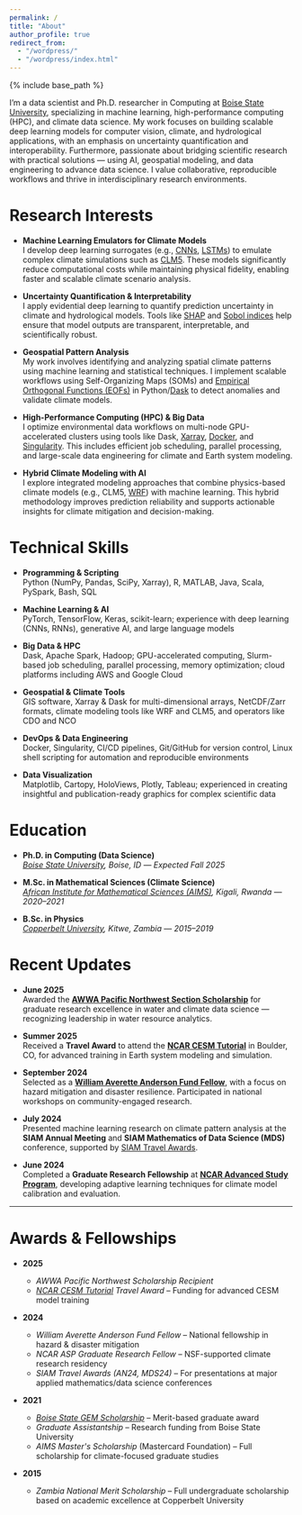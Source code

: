 ```yaml
---
permalink: /
title: "About"
author_profile: true
redirect_from: 
  - "/wordpress/"
  - "/wordpress/index.html"
---
```


{% include base_path %}

I’m a data scientist and Ph.D. researcher in Computing at [Boise State University](https://www.boisestate.edu/), specializing in machine learning, high-performance computing (HPC), and climate data science. My work focuses on building scalable deep learning models for computer vision, climate, and hydrological applications, with an emphasis on uncertainty quantification and interoperability. Furthermore, passionate about bridging scientific research with practical solutions — using AI, geospatial modeling, and data engineering to advance data science. I value collaborative, reproducible workflows and thrive in interdisciplinary research environments.

Research Interests
======

- **Machine Learning Emulators for Climate Models**  
  I develop deep learning surrogates (e.g., [CNNs](https://www.ibm.com/think/topics/convolutional-neural-networks), [LSTMs](https://developer.nvidia.com/discover/lstm)) to emulate complex climate simulations such as [CLM5](https://www.cesm.ucar.edu/models/clm). These models significantly reduce computational costs while maintaining physical fidelity, enabling faster and scalable climate scenario analysis.

- **Uncertainty Quantification & Interpretability**  
  I apply evidential deep learning to quantify prediction uncertainty in climate and hydrological models. Tools like [SHAP](https://shap.readthedocs.io/en/latest/) and [Sobol indices](https://docs.scipy.org/doc/scipy/reference/generated/scipy.stats.sobol_indices.html) help ensure that model outputs are transparent, interpretable, and scientifically robust.

- **Geospatial Pattern Analysis**  
  My work involves identifying and analyzing spatial climate patterns using machine learning and statistical techniques. I implement scalable workflows using Self-Organizing Maps (SOMs) and [Empirical Orthogonal Functions (EOFs)](https://ajdawson.github.io/eof2/eofs.html) in Python/[Dask](https://www.dask.org/) to detect anomalies and validate climate models.

- **High-Performance Computing (HPC) & Big Data**  
  I optimize environmental data workflows on multi-node GPU-accelerated clusters using tools like Dask, [Xarray](https://docs.xarray.dev/en/stable/), [Docker](https://www.docker.com/), and [Singularity](https://docs.sylabs.io/guides/3.5/user-guide/introduction.html). This includes efficient job scheduling, parallel processing, and large-scale data engineering for climate and Earth system modeling.

- **Hybrid Climate Modeling with AI**  
  I explore integrated modeling approaches that combine physics-based climate models (e.g., CLM5, [WRF](https://www.mmm.ucar.edu/models/wrf)) with machine learning. This hybrid methodology improves prediction reliability and supports actionable insights for climate mitigation and decision-making.

Technical Skills
======

- **Programming & Scripting**  
  Python (NumPy, Pandas, SciPy, Xarray), R, MATLAB, Java, Scala, PySpark, Bash, SQL

- **Machine Learning & AI**  
  PyTorch, TensorFlow, Keras, scikit-learn; experience with deep learning (CNNs, RNNs), generative AI, and large language models

- **Big Data & HPC**  
  Dask, Apache Spark, Hadoop; GPU-accelerated computing, Slurm-based job scheduling, parallel processing, memory optimization; cloud platforms including AWS and Google Cloud

- **Geospatial & Climate Tools**  
  GIS software, Xarray & Dask for multi-dimensional arrays, NetCDF/Zarr formats, climate modeling tools like WRF and CLM5, and operators like CDO and NCO

- **DevOps & Data Engineering**  
  Docker, Singularity, CI/CD pipelines, Git/GitHub for version control, Linux shell scripting for automation and reproducible environments

- **Data Visualization**  
  Matplotlib, Cartopy, HoloViews, Plotly, Tableau; experienced in creating insightful and publication-ready graphics for complex scientific data


Education
======

- **Ph.D. in Computing (Data Science)**  
  *[Boise State University](https://www.boisestate.edu/), Boise, ID* — *Expected Fall 2025*  

- **M.Sc. in Mathematical Sciences (Climate Science)**  
  *[African Institute for Mathematical Sciences (AIMS)](https://aims.ac.rw/), Kigali, Rwanda* — *2020–2021*  

- **B.Sc. in Physics**  
  *[Copperbelt University](https://www.cbu.ac.zm/), Kitwe, Zambia* — *2015–2019*  

Recent Updates
======

- **June 2025**  
  Awarded the **[AWWA Pacific Northwest Section Scholarship](https://www.pnws-awwa.org/careers/scholarship-application/)** for graduate research excellence in water and climate data science — recognizing leadership in water resource analytics.

- **Summer 2025**  
  Received a **Travel Award** to attend the **[NCAR CESM Tutorial](https://www.cesm.ucar.edu/events/tutorials)** in Boulder, CO, for advanced training in Earth system modeling and simulation.

- **September 2024**  
  Selected as a **[William Averette Anderson Fund Fellow](https://billandersonfund.org/)**, with a focus on hazard mitigation and disaster resilience. Participated in national workshops on community-engaged research.

- **July 2024**  
  Presented machine learning research on climate pattern analysis at the **SIAM Annual Meeting** and **SIAM Mathematics of Data Science (MDS)** conference, supported by [SIAM Travel Awards](https://www.siam.org/conferences-events/conference-support/travel-and-registration-support/).

- **June 2024**  
  Completed a **Graduate Research Fellowship** at **[NCAR Advanced Study Program](https://edec.ucar.edu/advanced-study-program)**, developing adaptive learning techniques for climate model calibration and evaluation.

---

Awards & Fellowships
======

- **2025**  
  - *AWWA Pacific Northwest Scholarship Recipient*   
  - *[NCAR CESM Tutorial](https://www.cesm.ucar.edu/events/tutorials/cesm) Travel Award* – Funding for advanced CESM model training

- **2024**  
  - *William Averette Anderson Fund Fellow* – National fellowship in hazard & disaster mitigation  
  - *NCAR ASP Graduate Research Fellow* – NSF-supported climate research residency  
  - *SIAM Travel Awards (AN24, MDS24)* – For presentations at major applied mathematics/data science conferences

- **2021**  
  - *[Boise State GEM Scholarship](https://www.boisestate.edu/graduatecollege/funding/merit-based-gem-scholarship/)* – Merit-based graduate award  
  - *Graduate Assistantship* – Research funding from Boise State University  
  - *AIMS Master's Scholarship* (Mastercard Foundation) – Full scholarship for climate-focused graduate studies

- **2015**  
  - *Zambia National Merit Scholarship* – Full undergraduate scholarship based on academic excellence at Copperbelt University

